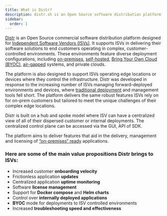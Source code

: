```yaml
---
title: What is Distr?
description: distr.sh is an Open Source software distribution platform?
sidebar:
  order: 1
---
```


[Distr](https://distr.sh/) is an Open Source commercial software distribution platform designed for [Independent Software Vendors (ISVs)](https://glasskube.dev/glossary/isv-meaning/). It supports ISVs in delivering their software solutions to end customers operating in complex, customer-controlled environments. These environments feature diverse deployment configurations, including [on-premises](https://glasskube.dev/glossary/on-premises-definition/), [self-hosted](https://glasskube.dev/glossary/self-managed-software/), [Bring Your Own Cloud (BYOC)](https://glasskube.dev/glossary/byoc-definition/), [air-gapped](https://glasskube.dev/glossary/air-gapped-meaning/) systems, and private clouds.

The platform is also designed to support ISVs operating edge locations or devices where they control the infrastructure. Distr was developed in response to the increasing number of ISVs managing forward-deployed environments and devices, where [traditional deployment](https://glasskube.dev/blog/on-premises-vs-cloud-vs-byoc/) and management tools fell short. The platform delivers the same robust features ISVs rely on for on-prem customers but tailored to meet the unique challenges of their complex edge locations.

Distr is built on a hub and spoke model where ISV can have a centralized view of all of their dispersed customer or internal deployments. The centralized control plane can be accessed via the GUI, API of SDK.

The platform aims to deliver features that aid in the delivery, management and licensing of [“on-premises“ ready](https://glasskube.dev/white-paper/building-blocks/) applications.

### Here are some of the main value propositions Distr brings to ISVs:

- Increased customer **onboarding velocity**
- Frictionless application **updates**
- Centralized application **uptime monitoring**
- Software **license management**
- Support for **Docker compose** and **Helm charts**
- Control over **internally deployed applications**
- **BYOC** mode for deployments to ISV controlled environments
- Increased **troubleshooting speed and effectiveness**
